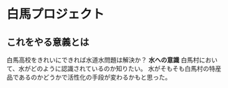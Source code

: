 # 白馬プロジェクト
## これをやる意義とは

白馬高校をきれいにできれば水道水問題は解決か？
**水への意識**
白馬村において、水がどのように認識されているのか知りたい。
水がそもそも白馬村の特産品であるのかどうかで活性化の手段が変わるかもと思った。
